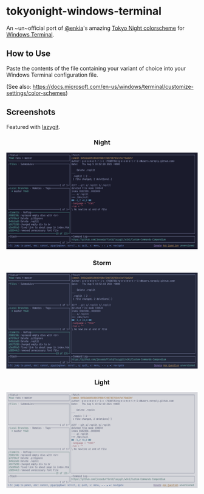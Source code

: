# tokyonight-windows-terminal

An ~un~official port of [@enkia](https://github.com/enkia)'s amazing [Tokyo Night colorscheme](https://github.com/enkia/tokyo-night-vscode-theme) for [Windows Terminal](https://github.com/microsoft/terminal).

## How to Use

Paste the contents of the file containing your variant of choice into your Windows Terminal configuration file.

(See also: https://docs.microsoft.com/en-us/windows/terminal/customize-settings/color-schemes)

## Screenshots

Featured with [lazygit](https://github.com/jesseduffield/lazygit).

<div align="center">
	<h3>Night</h3>
	<img src="./images/night.png" alt="Night"/>
</div>

<div align="center">
	<h3>Storm</h3>
	<img src="./images/storm.png" alt="Storm"/>
</div>

<div align="center">
	<h3>Light</h3>
	<img src="./images/light.png" alt="Light"/>
</div>
